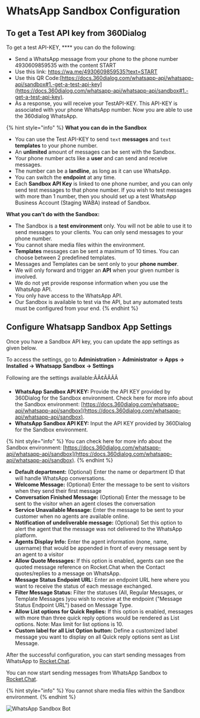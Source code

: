 # WhatsApp Sandbox Configuration

## To get a Test API key from 360Dialog

To get a test API-KEY, **** you can do the following:

* Send a WhatsApp message from your phone to the phone number 4930609859535 with the content START&#x20;
* Use this link: https://wa.me/4930609859535?text=START
* Use this QR Code:[https://docs.360dialog.com/whatsapp-api/whatsapp-api/sandbox#1.-get-a-test-api-key](https://docs.360dialog.com/whatsapp-api/whatsapp-api/sandbox#1.-get-a-test-api-key).
* As a response, you will receive your TestAPI-KEY. This API-KEY is associated with your phone WhatsApp number. Now you are able to use the 360dialog WhatsApp.

{% hint style="info" %}
**What you can do in the Sandbox**&#x20;

* You can use the Test API-KEY to send `text` **messages** and `text` **templates** to your phone number.&#x20;
* An **unlimited** amount of messages can be sent with the Sandbox.
* Your phone number acts like a **user** and can send and receive messages.&#x20;
* The number can be a **landline**, as long as it can use WhatsApp.
* You can switch the **endpoint** at any time.
* Each **Sandbox API Key** is linked to one phone number, and you can only send test messages to that phone number. If you wish to test messages with more than 1 number, then you should set up a test WhatsApp Business Account (Staging WABA) instead of Sandbox.

**What you can't do with the Sandbox:**

* The Sandbox is a **test environment** only. You will not be able to use it to send messages to your clients. You can only send messages to your phone number.&#x20;
* You cannot share media files within the environment.
* **Templates** messages can be sent a maximum of 10 times. You can choose between 2 predefined templates.&#x20;
* Messages and Templates can be sent only to your **phone number**.
* We will only forward and trigger an **API** when your given number is involved.&#x20;
* We do not yet provide response information when you use the WhatsApp API.
* You only have access to the WhatsApp API.&#x20;
* Our Sandbox is available to test via the API, but any automated tests must be configured from your end.
{% endhint %}

## **Configure Whatsapp Sandbox App Settings**

Once you have a Sandbox API key, you can update the app settings as given below.

To access the settings, go to **Administration** > **Administrator -> Apps -> Installed -> Whatsapp Sandbox -> Settings**

Following are the settings available:ÃÂ¢ÃÂÃÂ

* **WhatsApp Sandbox API KEY:** Provide the API KEY provided by 360Dialog for the Sandbox environment. Check here for more info about the Sandbox environment: [https://docs.360dialog.com/whatsapp-api/whatsapp-api/sandbox](https://docs.360dialog.com/whatsapp-api/whatsapp-api/sandbox).
* **WhatsApp Sandbox API KEY:** Input the API KEY provided by 360Dialog for the Sandbox environment.&#x20;

{% hint style="info" %}
You can check here for more info about the Sandbox environment: [https://docs.360dialog.com/whatsapp-api/whatsapp-api/sandbox](https://docs.360dialog.com/whatsapp-api/whatsapp-api/sandbox).
{% endhint %}

* **Default department:** (Optional) Enter the name or department ID that will handle WhatsApp conversations.
* **Welcome Message:** (Optional) Enter the message to be sent to visitors when they send their first message
* **Conversation Finished Message:** (Optional) Enter the message to be sent to the visitor when an agent closes the conversation
* **Service Unavailable Message:** Enter the message to be sent to your customer when no agents are available online.
* **Notification of undeliverable message:** (Optional) Set this option to alert the agent that the message was not delivered to the WhatsApp platform.
* **Agents Display Info:** Enter the agent information (none, name, username) that would be appended in front of every message sent by an agent to a visitor
* **Allow Quote Messages:** If this option is enabled, agents can see the quoted message reference on Rocket.Chat when the Contact quotes/replies to a message on WhatsApp.
* **Message Status Endpoint URL:** Enter an endpoint URL here where you want to receive the status of each message exchanged.
* **Filter Message Status:** Filter the statuses (All, Regular Messages, or Template Messages )you wish to receive at the endpoint ("Message Status Endpoint URL") based on Message Type.
* **Allow List options for Quick Replies:** If this option is enabled, messages with more than three quick reply options would be rendered as List options. Note: Max limit for list options is 10.
* **Custom label for all List Option button:** Define a customized label message you want to display on all Quick reply options sent as List Message.

After the successful configuration, you can start sending messages from WhatsApp to [Rocket.Chat](http://rocket.chat/).

You can now start sending messages from WhatsApp Sandbox to [Rocket.Chat](http://rocket.chat/).

{% hint style="info" %}
You cannot share media files within the Sandbox environment.
{% endhint %}

![WhatsApp Sandbox Bot](<../../../../../.gitbook/assets/WhatsApp Sandbox\_Chat.png>)
